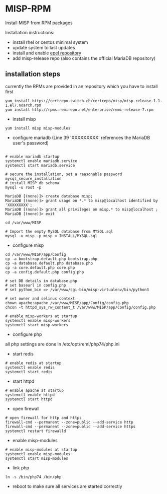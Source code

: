 # MISP-RPM

Install MISP from RPM packages

Installation instructions:

- install rhel or centos minimal system
- update system to last updates
- install and enable [epel repository](https://dl.fedoraproject.org/pub/epel/epel-release-latest-7.noarch.rpm)
- add misp-release repo (also contains the official MariaDB repository)

## installation steps
currently the RPMs are provided in an repository which you have to install first
```
yum install https://certrepo.switch.ch/certrepo/misp/misp-release-1.1-1.el7.noarch.rpm
yum install http://rpms.remirepo.net/enterprise/remi-release-7.rpm
```

- install misp

```
yum install misp misp-modules
```

- configure mariadb (Line 39 'XXXXXXXXX' references the MariaDB user's password)

```

# enable mariadb startup
systemctl enable mariadb.service
systemctl start mariadb.service

# secure the installation, set a reasonable password
mysql_secure_installation
# install MISP db schema
mysql -u root -p

MariaDB [(none)]> create database misp;
MariaDB [(none)]> grant usage on *.* to misp@localhost identified by 'XXXXXXXXX';
MariaDB [(none)]> grant all privileges on misp.* to misp@localhost ;
MariaDB [(none)]> exit

cd /var/www/MISP

# Import the empty MySQL database from MYSQL.sql
mysql -u misp -p misp < INSTALL/MYSQL.sql
```

- configure misp

```
cd /var/www/MISP/app/Config
cp -a bootstrap.default.php bootstrap.php
cp -a database.default.php database.php
cp -a core.default.php core.php
cp -a config.default.php config.php

# set DB details in database.php
# set baseurl in config.php
# set python_bin => /var/www/cgi-bin/misp-virtualenv/bin/python3

# set owner and selinux context
chown apache:apache /var/www/MISP/app/Config/config.php
chcon -t httpd_sys_rw_content_t /var/www/MISP/app/Config/config.php

# enable misp-workers at startup
systemctl enable misp-workers
systemctl start misp-workers
```
- configure php

all php settings are done in /etc/opt/remi/php74/php.ini

- start redis

```
# enable redis at startup
systemctl enable redis
systemctl start redis
```

- start httpd

```
# enable apache at startup
systemctl enable httpd
systemctl start httpd
```

- open firewall

```
# open firewall for http and https
firewall-cmd --permanent --zone=public --add-service http
firewall-cmd --permanent --zone=public --add-service https
systemctl restart firewalld
```

- enable misp-modules
```
# enable misp-modules at startup
systemctl enable misp-modules
systemctl start misp-modules
```
- link php
```
ln -s /bin/php74 /bin/php
```

- reboot to make sure all services are started correctly
